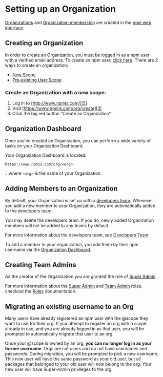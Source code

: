 <!--
title: 02 - Setup
featured: true
-->

# Setting up an Organization

[Organizations][1] and [Organization membership][2] are
created in the [npm web interface][3].

## Creating an Organization

In order to create an Organization, you must be logged in as
a npm user with a verified email address. To create an npm user,
[click here][4]. There are 2 ways to create an organization:

- [New Scope][11]
- [Pre-existing User Scope][12]

### Create an Organization with a new scope: 

1. Log in to [http://www.npmjs.com/][5]
2. Visit [https://www.npmjs.com/org/create][3]
3. Click the big red button "Create an Organization" 

## Organization Dashboard

Once you've created an Organization, you can perform a wide variety
of tasks on your Organization Dashboard.

Your Organization Dashboard is located:
```
https://www.npmjs.com/org/<org>
```
...where `<org>` is the name of your Organization.

## Adding Members to an Organization

By default, your Organization is set up with a [developers team][8].
Whenever you add a new member to your Organization, they are automatically
added to the developers team.

You may delete the developers team. If you do, newly added Organization
members will not be added to any teams by default.

For more information about the developers team, see [Developers Team][8]

To add a member to your organization, you add them by their npm
username via the [Organization Dashboard][10].

## Creating Team Admins

As the creator of the Organization you are granted the role of
[Super Admin][13]. 

For more information about the [Super Admin][13] and [Team Admin][6] 
roles, checkout the [Roles][7] documentation.

## Migrating an existing username to an Org
Many users have already registered an npm user with the @scope they
want to use for their org. If you attempt to register an org with a
scope already in use, and you are already logged in as that user, you
will be prompted to automatically migrate that user to an org.

Once your @scope is owned by an org, **you can no longer log in as
your former username**. Orgs are not users and do not have usernames
and passwords. During migration, you will be prompted to pick a new
username. This new user will have the same password as your old user,
but all packages that belonged to your old user will now belong to the
org. Your new user will have Super-Admin privileges to the org.

[1]: #creating-an-organization
[2]: #adding-members-to-an-organization
[3]: https://www.npmjs.com/org/create
[4]: https://www.npmjs.com/signup
[5]: https://www.npmjs.com/login
[6]: /orgs/roles#team-admin
[7]: /orgs/roles
[8]: /orgs/developers-team
[9]: /orgs/teams
[10]: #organization-dashboard
[11]: #create-an-organization-with-a-new-scope
[12]: #migrating-an-existing-username-to-an-org
[13]: /orgs/roles#super-admin
